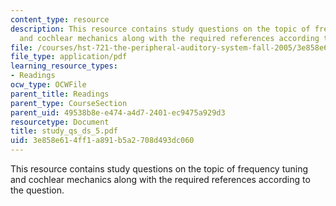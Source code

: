 ```yaml
---
content_type: resource
description: This resource contains study questions on the topic of frequency tuning
  and cochlear mechanics along with the required references according to the question.
file: /courses/hst-721-the-peripheral-auditory-system-fall-2005/3e858e614ff1a891b5a2708d493dc060_study_qs_ds_5.pdf
file_type: application/pdf
learning_resource_types:
- Readings
ocw_type: OCWFile
parent_title: Readings
parent_type: CourseSection
parent_uid: 49538b8e-e474-a4d7-2401-ec9475a929d3
resourcetype: Document
title: study_qs_ds_5.pdf
uid: 3e858e61-4ff1-a891-b5a2-708d493dc060
---
```

This resource contains study questions on the topic of frequency tuning and cochlear mechanics along with the required references according to the question.


